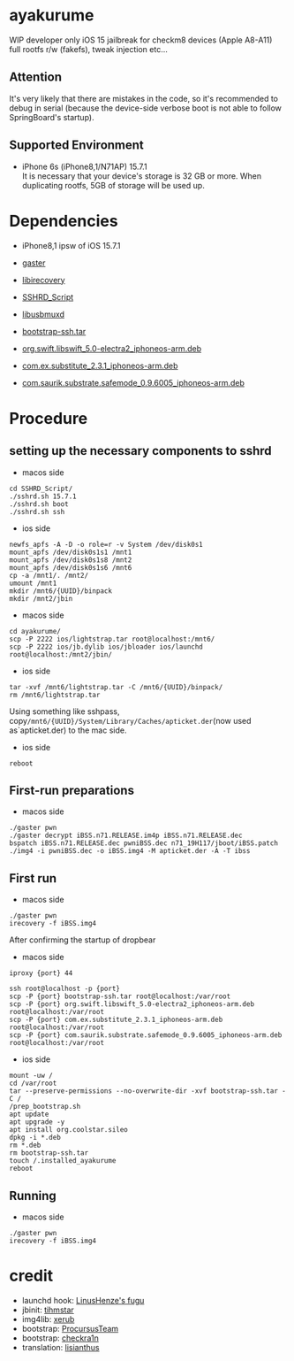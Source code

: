# ayakurume  
WIP developer only iOS 15 jailbreak for checkm8 devices (Apple A8-A11)  
full rootfs r/w (fakefs), tweak injection etc...  

## Attention
It's very likely that there are mistakes in the code, so it's recommended to debug in serial (because the device-side verbose boot is not able to follow SpringBoard's startup).

## Supported Environment 
- iPhone 6s (iPhone8,1/N71AP) 15.7.1  
It is necessary that your device's storage is 32 GB or more. When duplicating rootfs, 5GB of storage will be used up.

# Dependencies 
- iPhone8,1 ipsw of iOS 15.7.1
- [gaster](https://github.com/0x7ff/gaster)  
- [libirecovery](https://github.com/libimobiledevice/libirecovery)  
- [SSHRD_Script](https://github.com/verygenericname/SSHRD_Script)  
- [libusbmuxd](https://github.com/libimobiledevice/libusbmuxd)  

- [bootstrap-ssh.tar](https://cdn.discordapp.com/attachments/1017153024768081921/1026161261077090365/bootstrap-ssh.tar)  
- [org.swift.libswift_5.0-electra2_iphoneos-arm.deb](https://github.com/coolstar/Odyssey-bootstrap/raw/master/org.swift.libswift_5.0-electra2_iphoneos-arm.deb)  
- [com.ex.substitute_2.3.1_iphoneos-arm.deb](https://apt.bingner.com/debs/1443.00/com.ex.substitute_2.3.1_iphoneos-arm.deb)  
- [com.saurik.substrate.safemode_0.9.6005_iphoneos-arm.deb](https://apt.bingner.com/debs/1443.00/com.saurik.substrate.safemode_0.9.6005_iphoneos-arm.deb)  

# Procedure
## setting up the necessary components to sshrd 
- macos side
```
cd SSHRD_Script/
./sshrd.sh 15.7.1
./sshrd.sh boot
./sshrd.sh ssh
```
- ios side
```
newfs_apfs -A -D -o role=r -v System /dev/disk0s1
mount_apfs /dev/disk0s1s1 /mnt1
mount_apfs /dev/disk0s1s8 /mnt2
mount_apfs /dev/disk0s1s6 /mnt6
cp -a /mnt1/. /mnt2/
umount /mnt1
mkdir /mnt6/{UUID}/binpack
mkdir /mnt2/jbin
```
- macos side
```
cd ayakurume/
scp -P 2222 ios/lightstrap.tar root@localhost:/mnt6/
scp -P 2222 ios/jb.dylib ios/jbloader ios/launchd root@localhost:/mnt2/jbin/
```
- ios side
```
tar -xvf /mnt6/lightstrap.tar -C /mnt6/{UUID}/binpack/
rm /mnt6/lightstrap.tar
```

Using something like sshpass, copy`/mnt6/{UUID}/System/Library/Caches/apticket.der`(now used as`apticket.der) to the mac side.


- ios side
```
reboot
```

## First-run preparations
- macos side
```
./gaster pwn
./gaster decrypt iBSS.n71.RELEASE.im4p iBSS.n71.RELEASE.dec
bspatch iBSS.n71.RELEASE.dec pwniBSS.dec n71_19H117/jboot/iBSS.patch
./img4 -i pwniBSS.dec -o iBSS.img4 -M apticket.der -A -T ibss
```

## First run
- macos side
```
./gaster pwn
irecovery -f iBSS.img4
```

After confirming the startup of dropbear
- macos side
```
iproxy {port} 44
```
```
ssh root@localhost -p {port}
scp -P {port} bootstrap-ssh.tar root@localhost:/var/root 
scp -P {port} org.swift.libswift_5.0-electra2_iphoneos-arm.deb root@localhost:/var/root 
scp -P {port} com.ex.substitute_2.3.1_iphoneos-arm.deb root@localhost:/var/root 
scp -P {port} com.saurik.substrate.safemode_0.9.6005_iphoneos-arm.deb root@localhost:/var/root 
```

- ios side
```
mount -uw /
cd /var/root
tar --preserve-permissions --no-overwrite-dir -xvf bootstrap-ssh.tar -C /
/prep_bootstrap.sh
apt update
apt upgrade -y
apt install org.coolstar.sileo
dpkg -i *.deb
rm *.deb
rm bootstrap-ssh.tar
touch /.installed_ayakurume
reboot
```

## Running
- macos side
```
./gaster pwn
irecovery -f iBSS.img4
```

# credit  
- launchd hook: [LinusHenze's fugu](https://github.com/LinusHenze/Fugu)  
- jbinit: [tihmstar](https://github.com/tihmstar/jbinit)  
- img4lib: [xerub](https://github.com/xerub/img4lib)  
- bootstrap: [ProcursusTeam](https://github.com/ProcursusTeam)  
- bootstrap: [checkra1n](https://github.com/checkra1n)  
- translation: [lisianthus](https://github.com/lisiyaki)
